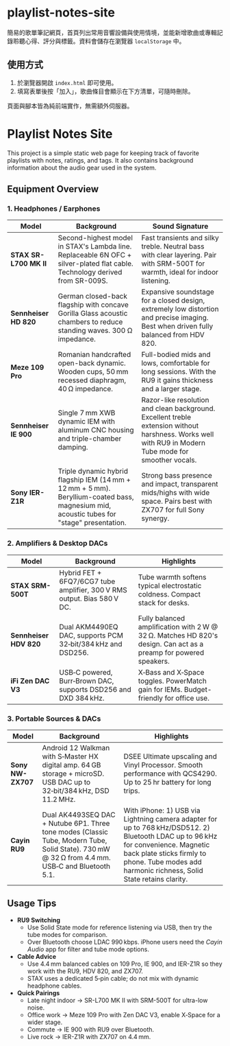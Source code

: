 # playlist-notes-site

簡易的歌單筆記網頁，首頁列出常用音響設備與使用情境，並能新增歌曲或專輯記錄聆聽心得、評分與標籤。資料會儲存在瀏覽器 `localStorage` 中。

## 使用方式

1. 於瀏覽器開啟 `index.html` 即可使用。
2. 填寫表單後按「加入」，歌曲條目會顯示在下方清單，可隨時刪除。

頁面與腳本皆為純前端實作，無需額外伺服器。
# Playlist Notes Site

This project is a simple static web page for keeping track of favorite playlists with notes, ratings, and tags. It also contains background information about the audio gear used in the system.

## Equipment Overview

### 1. Headphones / Earphones

| Model | Background | Sound Signature |
|-------|-----------|-----------------|
| **STAX SR-L700 MK II** | Second-highest model in STAX's Lambda line. Replaceable 6N OFC + silver-plated flat cable. Technology derived from SR-009S. | Fast transients and silky treble. Neutral bass with clear layering. Pair with SRM-500T for warmth, ideal for indoor listening. |
| **Sennheiser HD 820** | German closed-back flagship with concave Gorilla Glass acoustic chambers to reduce standing waves. 300 Ω impedance. | Expansive soundstage for a closed design, extremely low distortion and precise imaging. Best when driven fully balanced from HDV 820. |
| **Meze 109 Pro** | Romanian handcrafted open-back dynamic. Wooden cups, 50 mm recessed diaphragm, 40 Ω impedance. | Full-bodied mids and lows, comfortable for long sessions. With the RU9 it gains thickness and a larger stage. |
| **Sennheiser IE 900** | Single 7 mm XWB dynamic IEM with aluminum CNC housing and triple-chamber damping. | Razor-like resolution and clean background. Excellent treble extension without harshness. Works well with RU9 in Modern Tube mode for smoother vocals. |
| **Sony IER-Z1R** | Triple dynamic hybrid flagship IEM (14 mm + 12 mm + 5 mm). Beryllium-coated bass, magnesium mid, acoustic tubes for "stage" presentation. | Strong bass presence and impact, transparent mids/highs with wide space. Pairs best with ZX707 for full Sony synergy. |

### 2. Amplifiers & Desktop DACs

| Model | Background | Highlights |
|-------|-----------|-----------|
| **STAX SRM-500T** | Hybrid FET + 6FQ7/6CG7 tube amplifier, 300 V RMS output. Bias 580 V DC. | Tube warmth softens typical electrostatic coldness. Compact stack for desks. |
| **Sennheiser HDV 820** | Dual AKM4490EQ DAC, supports PCM 32‑bit/384 kHz and DSD256. | Fully balanced amplification with 2 W @ 32 Ω. Matches HD 820's design. Can act as a preamp for powered speakers. |
| **iFi Zen DAC V3** | USB‑C powered, Burr‑Brown DAC, supports DSD256 and DXD 384 kHz. | X‑Bass and X‑Space toggles. PowerMatch gain for IEMs. Budget-friendly for office use. |

### 3. Portable Sources & DACs

| Model | Background | Highlights |
|-------|-----------|-----------|
| **Sony NW-ZX707** | Android 12 Walkman with S‑Master HX digital amp. 64 GB storage + microSD. USB DAC up to 32‑bit/384 kHz, DSD 11.2 MHz. | DSEE Ultimate upscaling and Vinyl Processor. Smooth performance with QCS4290. Up to 25 hr battery for long trips. |
| **Cayin RU9** | Dual AK4493SEQ DAC + Nutube 6P1. Three tone modes (Classic Tube, Modern Tube, Solid State). 730 mW @ 32 Ω from 4.4 mm. USB‑C and Bluetooth 5.1. | With iPhone: 1) USB via Lightning camera adapter for up to 768 kHz/DSD512. 2) Bluetooth LDAC up to 96 kHz for convenience. Magnetic back plate sticks firmly to phone. Tube modes add harmonic richness, Solid State retains clarity. |

## Usage Tips

- **RU9 Switching**
  - Use Solid State mode for reference listening via USB, then try the tube modes for comparison.
  - Over Bluetooth choose LDAC 990 kbps. iPhone users need the *Cayin Audio* app for filter and tube mode options.
- **Cable Advice**
  - Use 4.4 mm balanced cables on 109 Pro, IE 900, and IER-Z1R so they work with the RU9, HDV 820, and ZX707.
  - STAX uses a dedicated 5‑pin cable; do not mix with dynamic headphone cables.
- **Quick Pairings**
  - Late night indoor → SR-L700 MK II with SRM-500T for ultra-low noise.
  - Office work → Meze 109 Pro with Zen DAC V3, enable X‑Space for a wider stage.
  - Commute → IE 900 with RU9 over Bluetooth.
  - Live rock → IER-Z1R with ZX707 on 4.4 mm.
